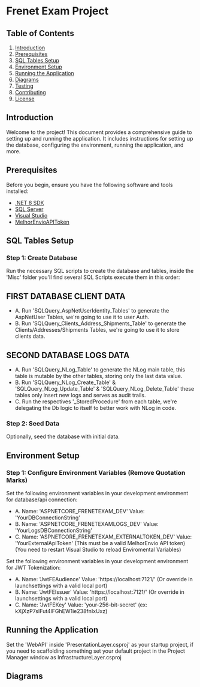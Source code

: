 # Frenet Exam Project

## Table of Contents
1. [Introduction](#introduction)
2. [Prerequisites](#prerequisites)
3. [SQL Tables Setup](#sql-tables-setup)
4. [Environment Setup](#environment-setup)
5. [Running the Application](#running-the-application)
6. [Diagrams](#diagrams)
7. [Testing](#testing)
8. [Contributing](#contributing)
9. [License](#license)

## Introduction
Welcome to the project! This document provides a comprehensive guide to setting up and running the application. It includes instructions for setting up the database, configuring the environment, running the application, and more.

## Prerequisites
Before you begin, ensure you have the following software and tools installed:
- [.NET 8 SDK](https://dotnet.microsoft.com/pt-br/download/dotnet/8.0)
- [SQL Server](https://www.microsoft.com/en-us/sql-server/sql-server-downloads)
- [Visual Studio](https://visualstudio.microsoft.com/)
- [MelhorEnvioAPIToken](https://www.melhorenvio.com.br)

## SQL Tables Setup
### Step 1: Create Database
Run the necessary SQL scripts to create the database and tables, inside the 'Misc' folder you'll find several SQL Scripts execute them in this order:

## FIRST DATABASE CLIENT DATA 
- A. Run 'SQLQuery_AspNetUserIdentity_Tables' to generate the AspNetUser Tables, we're going to use it to user Auth.
- B. Run 'SQLQuery_Clients_Address_Shipments_Table' to generate the Clients/Addresses/Shipments Tables, we're going to use it to store clients data.

## SECOND DATABASE LOGS DATA
- A. Run 'SQLQuery_NLog_Table' to generate the NLog main table, this table is mutable by the other tables, storing only the last data value.
- B. Run 'SQLQuery_NLog_Create_Table' & 'SQLQuery_NLog_Update_Table' & 'SQLQuery_NLog_Delete_Table' these tables only insert new logs and serves as audit trails.
- C. Run the respectives '_StoredProcedure' from each table, we're delegating the Db logic to itself to better work with NLog in code.

### Step 2: Seed Data
Optionally, seed the database with initial data.

## Environment Setup
### Step 1: Configure Environment Variables (Remove Quotation Marks)

Set the following environment variables in your development environment for database/api connection:
- A. Name: 'ASPNETCORE_FRENETEXAM_DEV' Value: 'YourDBConnectionString' 
- B. Name: 'ASPNETCORE_FRENETEXAMLOGS_DEV' Value: 'YourLogsDBConnectionString'
- C. Name: 'ASPNETCORE_FRENETEXAM_EXTERNALTOKEN_DEV' Value: 'YourExternalApiToken' (This must be a valid MelhorEnvio API token)
(You need to restart Visual Studio to reload Enviromental Variables)

Set the following environment variables in your development environment for JWT Tokenization:
- A. Name: 'JwtFEAudience' Value: 'https://localhost:7121/' (Or override in launchsettings with a valid local port)
- B. Name: 'JwtFEIssuer' Value: 'https://localhost:7121/' (Or override in launchsettings with a valid local port)
- C. Name: 'JwtFEKey' Value: 'your-256-bit-secret' (ex: kXjXzP7sIFut4lFGhEW1ie238fnIxUxz)

## Running the Application
Set the 'WebAPI' inside 'PresentationLayer.csproj' as your startup project, if you need to scaffolding something set your default project in the Project Manager window as InfrastructureLayer.csproj

## Diagrams

